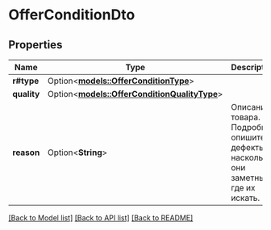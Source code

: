 # OfferConditionDto

## Properties

Name | Type | Description | Notes
------------ | ------------- | ------------- | -------------
**r#type** | Option<[**models::OfferConditionType**](OfferConditionType.md)> |  | [optional]
**quality** | Option<[**models::OfferConditionQualityType**](OfferConditionQualityType.md)> |  | [optional]
**reason** | Option<**String**> | Описание товара. Подробно опишите дефекты, насколько они заметны и где их искать.  | [optional]

[[Back to Model list]](../README.md#documentation-for-models) [[Back to API list]](../README.md#documentation-for-api-endpoints) [[Back to README]](../README.md)


